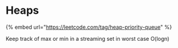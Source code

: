 # Heaps

{% embed url="https://leetcode.com/tag/heap-priority-queue" %}

Keep track of max or min in a streaming set in worst case O(logn)
